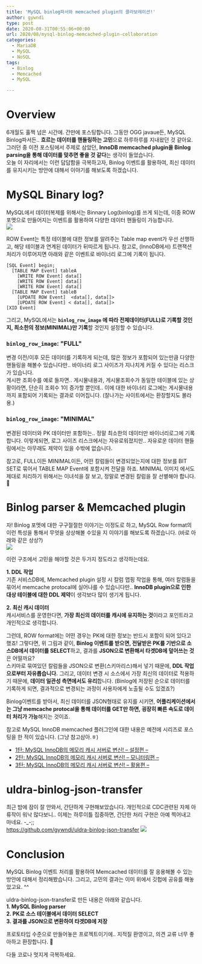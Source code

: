 ```yaml
---
title: 'MySQL binlog파서와 memcached plugin의 콜라보레이션!'
author: gywndi
type: post
date: 2020-08-31T00:55:06+00:00
url: 2020/08/mysql-binlog-memcached-plugin-collaboration
categories:
  - MariaDB
  - MySQL
  - NoSQL
tags:
  - Binlog
  - Memcached
  - MySQL

---
```

# Overview

6개월도 훌쩍 넘은 시간에. 간만에 포스팅합니다. 그동안 OGG javaue든, MySQL Binlog파서든.. **흐르는 데이터를 핸들링하는 고민**으로 하루하루를 지내왔던 것 같아요. 그러던 중 이전 포스팅에서 주제로 삼았던, **InnoDB memcached plugin을 Binlog parsing을 통해 데이터를 맞추면 좋을 것 같다**는 생각이 들었습니다.  
오늘 이 자리에서는 이런 답답함을 극복하고자, Binlog 이벤트를 활용하여, 최신 데이터를 유지시키는 방안에 대해서 이야기를 해보도록 하겠습니다.

# MySQL Binary log?

MySQL에서 데이터복제를 위해서는 Binnary Log(binlog)를 쓰게 되는데, 이중 ROW 포멧으로 만들어지는 이벤트를 활용하여 다양한 데이터 핸들링이 가능합니다.  
![](/img/2020/08/image-1598580840319.png)

ROW Event는 특정 테이블에 대한 정보를 알려주는 Table map event가 우선 선행하고, 해당 테이블과 연계된 데이터가 뒤따르게 됩니다. 참고로, (InnoDB에서) 트랜잭션 처리가 이루어지면 아래와 같은 이벤트로 바이너리 로그에 기록이 됩니다.
```
[SQL Event] begin;
  [TABLE MAP Event] tableA
    [WRITE ROW Event] data[]
    [WRITE ROW Event] data[]
    [WRITE ROW Event] data[]
  [TABLE MAP Event] tableB
    [UPDATE ROW Event]  <data[], data[]>
    [UPDATE ROW Event] < data[], data[]>
[XID Event]
```
그리고, MySQL에서는 **`binlog_row_image` 에 따라 전체데이터(FULL)로 기록할 것인지, 최소한의 정보(MINIMAL)만 기록**할 것인지 설정할 수 있습니다.

### `binlog_row_image`: "FULL"

변경 이전/이후 모든 데이터를 기록하게 되는데, 많은 정보가 포함되어 있는만큼 다양한 핸들링을 해볼수 있습니다만.. 바이너리 로그 사이즈가 지나치게 커질 수 있다는 리스크가 있습니다.  
게시판 조회수를 예로 들자면.. 게시물내용과, 게시물조회수가 동일한 테이블에 있는 상황이라면, 단순히 조회수 1이 증가할 뿐인데.. 이에 대한 바이너리 로그에는 게시물내용까지 포함되어 기록되는 결과로 이어집니다. (잘나가는 사이트에서는 환장할지도 몰라용.)

### `binlog_row_image`: "MINIMAL"

변경된 데이터와 PK 데이터만 포함하는.. 정말 최소한의 데이터만 바이너리로그에 기록합니다. 이렇게되면, 로그 사이즈 리스크에서는 자유로워졌지만.. 자유로운 데이터 핸들링에서는 아무래도 제약이 있을 수밖에 없습니다.

참고로, FULL이든 MINIMAL이든, 어떤 칼럼들이 변경되었는지에 대한 정보를 BIT SET로 묶어서 TABLE MAP Event에 포함시켜 전달을 하죠. MINIMAL 이미지 에서도 제대로 처리하기 위해서는 이녀석을 잘 보고, 정말로 변경된 칼럼을 잘 선별해야 합니다. 🙂

# Binlog parser & Memcached plugin

자! Binlog 포멧에 대한 구구절절한 이야기는 이정도로 하고, MySQL Row format의 이런 특성을 통해서 무엇을 상상해볼 수있을 지 이야기를 해보도록 하겠습니다. (바로 아래와 같은 상상?)  
![](/img/2020/08/image-1598582309206.png)

이런 구조에서 고민을 해야할 것은 두가지 정도라고 생각하는데요.

**1. DDL 작업**  
기존 서비스DB에, Memcached plugin 설정 시 칼럼 맵핑 작업을 통해, 여러 칼럼들을 묶어서 memcache protocal에 실어나를 수 있습니다만.. **InnoDB plugin으로 인한 대상 테이블에 대한 DDL 제약**이 생각보다 많이 생기게 됩니다.

**2. 최신 캐시 데이터**  
캐시서비스를 운영한다면, **가장 최신의 데이터를 캐시에 유지하는 것**이라고 포인트라고 개인적으로 생각합니다. 

그런데, ROW format에는 어떤 경우는 PK에 대한 정보는 반드시 포함이 되어 있다고 했죠! 그렇다면, 위 그림과 같이, **Binlog 이벤트를 받으면, 전달받은 PK를 기반으로 소스DB에서 데이터를 SELECT**하고, 결과를 **JSON으로 변환해서 타겟DB에 덮어쓰는 것**은 어떨까요?  
스키마로 묶여있던 칼럼들을 JSON으로 변환(스키마리스)해서 넣기 때문에, **DDL 작업으로부터 자유롭습니다.** 그리고, 데이터 변경 시 소스에서 가장 최신의 데이터로 적용하기 때문에, **데이터 일관성 측면에서도 유리**합니다. (Binlog에 저장된 순으로 데이터를 기록하게 되면, 결과적으로 변경되는 과정이 사용자에게 노출될 수도 있겠죠?)

Binlog이벤트를 받아서, 최신 데이터를 JSON형태로 유지를 시키면, **어플리케이션에서는 그냥 memcache protocal을 통해 데이터를 GET만 하면, 굉장히 빠른 속도로 데이터 처리가 가능**해지는 것이죠.

참고로 MySQL InnoDB memcached 플러그인에 대한 내용은 예전에 시리즈로 포스팅을 한 적이 있습니다. (그냥 참고삼아.ㅎ)

  * [1탄: MySQL InnoDB의 메모리 캐시 서버로 변신! – 설정편 –](/2019/09/mysql-innodb-as-cache-server-config/)
  * [2탄: MySQL InnoDB의 메모리 캐시 서버로 변신! – 모니터링편 –](/2019/09/mysql-innodb-as-cache-server-monitoring/)
  * [3탄: MySQL InnoDB의 메모리 캐시 서버로 변신! – 활용편 –](/2020/01/mysql-innodb-as-cache-server-monitoring-advanced/)

# uldra-binlog-json-transfer

최근 밤에 잠이 잘 안와서, 간단하게 구현해보았습니다. 개인적으로 CDC관련된 자체 아류작이 워낙 많다보니.. 이제는 하루이틀 집중하면, 간단한 처리 구현은 아예 찍어내고 마네요. -\_-;;  
https://github.com/gywndi/uldra-binlog-json-transfer
![](/img/2020/08/image-1598583873504.png)

# Conclusion

MySQL Binlog 이벤트 처리를 활용하여 Memcached 데이터를 잘 응용해볼 수 있는 방안에 대해서 정리해봤습니다. 그리고, 고민의 결과는 이미 위에서 깃헙에 공유를 해놓았고요. ^^

uldra-binlog-json-transfer로 만든 내용은 아래와 같습니다.  
**1. MySQL Binlog parser**  
**2. PK로 소스 테이블에서 데이터 SELECT**  
**3. 결과를 JSON으로 변환하여 타겟DB에 저장**

프로토타입 수준으로 만들어놓은 프로젝트이기에.. 지적질 환영이고, 의견 교류 너무 좋아하고 환장합니다. 🙂

다들 코로나 멋지게 극복하세요.